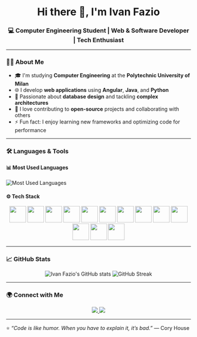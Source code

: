 <h1 align="center">Hi there 👋, I'm Ivan Fazio</h1>
<h3 align="center">💻 Computer Engineering Student | Web & Software Developer | Tech Enthusiast</h3>

---

### 👨‍💻 About Me

- 🎓 I'm studying **Computer Engineering** at the **Polytechnic University of Milan**  
- 🌐 I develop **web applications** using **Angular**, **Java**, and **Python**  
- 🧩 Passionate about **database design** and tackling **complex architectures**  
- 🤝 I love contributing to **open-source** projects and collaborating with others  
- ⚡ Fun fact: I enjoy learning new frameworks and optimizing code for performance  

---

### 🛠️ Languages & Tools

#### 📊 Most Used Languages
![Most Used Languages](https://github-readme-stats.vercel.app/api/top-langs/?username=ivan-fazio&layout=compact&theme=radical)

#### ⚙️ Tech Stack
<p align="center">
  <img src="https://cdn.jsdelivr.net/gh/devicons/devicon/icons/java/java-original.svg" width="45" height="45"/>
  <img src="https://cdn.jsdelivr.net/gh/devicons/devicon/icons/python/python-original.svg" width="45" height="45"/>
  <img src="https://cdn.jsdelivr.net/gh/devicons/devicon/icons/angularjs/angularjs-original.svg" width="45" height="45"/>
  <img src="https://cdn.jsdelivr.net/gh/devicons/devicon/icons/html5/html5-original.svg" width="45" height="45"/>
  <img src="https://cdn.jsdelivr.net/gh/devicons/devicon/icons/css3/css3-original.svg" width="45" height="45"/>
  <img src="https://cdn.jsdelivr.net/gh/devicons/devicon/icons/typescript/typescript-original.svg" width="45" height="45"/>
  <img src="https://cdn.jsdelivr.net/gh/devicons/devicon/icons/git/git-original.svg" width="45" height="45"/>
  <img src="https://cdn.jsdelivr.net/gh/devicons/devicon/icons/linux/linux-original.svg" width="45" height="45"/>
  <img src="https://cdn.jsdelivr.net/gh/devicons/devicon/icons/intellij/intellij-original.svg" width="45" height="45"/>
  <img src="https://cdn.jsdelivr.net/gh/devicons/devicon/icons/pycharm/pycharm-original.svg" width="45" height="45"/>
  <img src="https://cdn.jsdelivr.net/gh/devicons/devicon/icons/vscode/vscode-original.svg" width="45" height="45"/>
  <img src="https://cdn.jsdelivr.net/gh/devicons/devicon/icons/docker/docker-original.svg" width="45" height="45"/>
  <img src="https://cdn.jsdelivr.net/gh/devicons/devicon/icons/figma/figma-original.svg" width="45" height="45"/>
</p>

---

### 📈 GitHub Stats

<p align="center">
  <img src="https://github-readme-stats.vercel.app/api?username=ivan-fazio&show_icons=true&theme=radical" alt="Ivan Fazio's GitHub stats"/>
  <img src="https://streak-stats.demolab.com?user=ivan-fazio&theme=radical&border_radius=6" alt="GitHub Streak"/>
</p>

---

### 🌍 Connect with Me

<p align="center">
  <a href="https://www.linkedin.com/in/ivan-fazio" target="_blank">
    <img src="https://img.shields.io/badge/LinkedIn-0A66C2?style=for-the-badge&logo=linkedin&logoColor=white"/>
  </a>
  <a href="mailto:ivan.fazio@example.com">
    <img src="https://img.shields.io/badge/Email-D14836?style=for-the-badge&logo=gmail&logoColor=white"/>
  </a>
</p>

---

⭐️ *“Code is like humor. When you have to explain it, it’s bad.”* — Cory House
